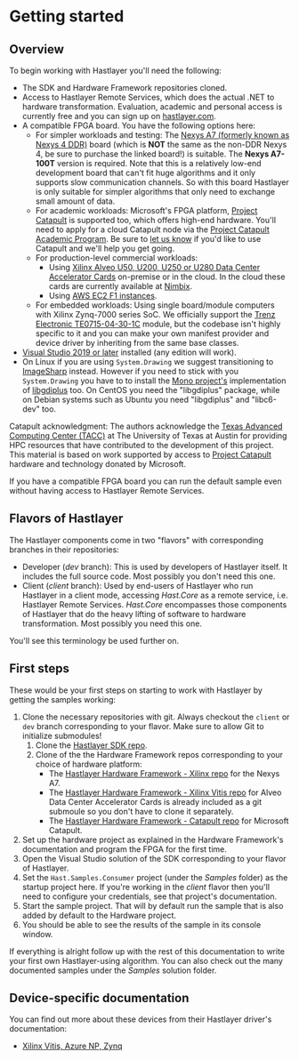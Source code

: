 # Getting started



## Overview

To begin working with Hastlayer you'll need the following:

- The SDK and Hardware Framework repositories cloned.
- Access to Hastlayer Remote Services, which does the actual .NET to hardware transformation. Evaluation, academic and personal access is currently free and you can sign up on [hastlayer.com](https://hastlayer.com).
- A compatible FPGA board. You have the following options here:
  - For simpler workloads and testing: The [Nexys A7 (formerly known as Nexys 4 DDR)](https://store.digilentinc.com/nexys-a7-fpga-trainer-board-recommended-for-ece-curriculum/) board (which is **NOT** the same as the non-DDR Nexys 4, be sure to purchase the linked board!) is suitable. The **Nexys A7-100T** version is required. Note that this is a relatively low-end development board that can't fit huge algorithms and it only supports slow communication channels. So with this board Hastlayer is only suitable for simpler algorithms that only need to exchange small amount of data.
  - For academic workloads: Microsoft's FPGA platform, [Project Catapult](https://www.microsoft.com/en-us/research/project/project-catapult/) is supported too, which offers high-end hardware. You'll need to apply for a cloud Catapult node via the [Project Catapult Academic Program](https://www.microsoft.com/en-us/research/academic-program/project-catapult-academic-program/). Be sure to [let us know](https://hastlayer.com/contact) if you'd like to use Catapult and we'll help you get going.
  - For production-level commercial workloads:
    - Using [Xilinx Alveo U50, U200, U250 or U280 Data Center Accelerator Cards](https://www.xilinx.com/products/boards-and-kits/alveo.html) on-premise or in the cloud. In the cloud these cards are currently available at [Nimbix](https://www.nimbix.net/).
    - Using [AWS EC2 F1 instances](https://aws.amazon.com/ec2/instance-types/f1/).
  - For embedded workloads: Using single board/module computers with Xilinx Zynq-7000 series SoC. We officially support the [Trenz Electronic TE0715-04-30-1C](https://shop.trenz-electronic.de/en/TE0715-04-30-1C-SoC-Module-with-Xilinx-Zynq-XC7Z030-1SBG485C-1-GByte-DDR3L-SDRAM-4-x-5-cm) module, but the codebase isn't highly specific to it and you can make your own manifest provider and device driver by inheriting from the same base classes.
- [Visual Studio 2019 or later](https://www.visualstudio.com/downloads/) installed (any edition will work).
- On Linux if you are using `System.Drawing` we suggest transitioning to [ImageSharp](https://github.com/SixLabors/ImageSharp) instead. However if you need to stick with you `System.Drawing` you have to to install the [Mono project's](https://www.mono-project.com/) implementation of [libgdiplus](https://github.com/mono/libgdiplus) too. On CentOS you need the "libgdiplus" package, while on Debian systems such as Ubuntu you need "libgdiplus" and "libc6-dev" too.

Catapult acknowledgment: The authors acknowledge the [Texas Advanced Computing Center (TACC)](http://www.tacc.utexas.edu) at The University of Texas at Austin for providing HPC resources that have contributed to the development of this project. This material is based on work supported by access to [Project Catapult](https://www.microsoft.com/en-us/research/project/project-catapult/) hardware and technology donated by Microsoft.

If you have a compatible FPGA board you can run the default sample even without having access to Hastlayer Remote Services.


## Flavors of Hastlayer

The Hastlayer components come in two "flavors" with corresponding branches in their repositories:

- Developer (*dev* branch): This is used by developers of Hastlayer itself. It includes the full source code. Most possibly you don't need this one.
- Client (*client* branch): Used by end-users of Hastlayer who run Hastlayer in a client mode, accessing *Hast.Core* as a remote service, i.e. Hastlayer Remote Services. *Hast.Core* encompasses those components of Hastlayer that do the heavy lifting of software to hardware transformation. Most possibly you need this one.

You'll see this terminology be used further on.


## First steps

These would be your first steps on starting to work with Hastlayer by getting the samples working:

1. Clone the necessary repositories with git. Always checkout the `client` or `dev` branch corresponding to your flavor. Make sure to allow Git to initialize submodules!
   1. Clone the [Hastlayer SDK repo](https://github.com/Lombiq/Hastlayer-SDK).
   2. Clone of the the Hardware Framework repos corresponding to your choice of hardware platform:
      - The [Hastlayer Hardware Framework - Xilinx repo](https://github.com/Lombiq/Hastlayer-Hardware-Framework---Xilinx) for the Nexys A7.
      - The [Hastlayer Hardware Framework - Xilinx Vitis repo](https://github.com/Lombiq/Hastlayer-Hardware-Framework---Vitis) for Alveo Data Center Accelerator Cards is already included as a git submoule so you don't have to clone it separately.
      - The [Hastlayer Hardware Framework - Catapult repo](https://github.com/Lombiq/Hastlayer-Hardware-Framework---Catapult) for Microsoft Catapult.
2. Set up the hardware project as explained in the Hardware Framework's documentation and program the FPGA for the first time.
3. Open the Visual Studio solution of the SDK corresponding to your flavor of Hastlayer.
4. Set the `Hast.Samples.Consumer` project (under the *Samples* folder) as the startup project here. If you're working in the *client* flavor then you'll need to configure your credentials, see that project's documentation.
5. Start the sample project. That will by default run the sample that is also added by default to the Hardware project.
6. You should be able to see the results of the sample in its console window.

If everything is alright follow up with the rest of this documentation to write your first own Hastlayer-using algorithm. You can also check out the many documented samples under the *Samples* solution folder.


## Device-specific documentation

You can find out more about these devices from their Hastlayer driver's documentation:
- [Xilinx Vitis, Azure NP, Zynq](../Hast.Abstractions/Hast.Vitis.Abstractions/Readme.md)
